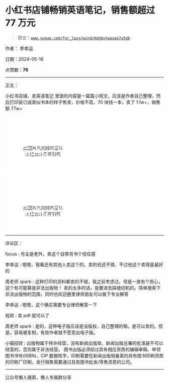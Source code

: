 # 小红书店铺畅销英语笔记，销售额超过 77 万元

> 原文：[`www.yuque.com/for_lazy/wind/mdgbvtwauex7v5gb`](https://www.yuque.com/for_lazy/wind/mdgbvtwauex7v5gb)

作者： 李幸运

日期：2024-05-16

点赞数：**76**

* * *

正文：

小红书店铺，卖英语笔记
里面的内容是一篇篇小短文，应该是作者自己整理，然后打印装订成类似书本的样子售卖，价格不高，70 块钱一本，卖了 1.1w+，销售额 77w+

![](img/ad2140e7cb97d21eeb3231fcece5222b.png)

![](img/4e60cb9f233d813c67f165e65f250c9e.png)

* * *

评论区：

focus : 号主是老外，卖这个自带背书个信任感

李幸运 : 嗯嗯，我看还有其他人卖这个的，卖的也还不错，不过他这个卖得是最好的

周老师 spark : 这种打印的资料都卖的不错，我之前考虑过。但是一直有个担心，这个有可能算是非法出版物！
卖的太多的话，是要进去踩缝纫机的。简单搜索下非法出版物的范围，同时也欢迎圈里律师朋友可以做下专业解答

李幸运 : 嗯嗯，这个确实需要专业律师解答一下

程硕 : 卖 pdf 就可以了

周老师 spark : 是的，这种电子版应该是没版权，自己整理的嘛。是可以卖的。但是，容易被复制，有些作者就不愿意出电子版。

小猫招财 : 出版物属于特许经营，没有新闻出版局、新闻出版总署的批准是不可以经营的，否则属于非法经营。
图书出版必须经过具有相应资质的编辑审稿、申领图书书号(ISBN)、CIP 数据核字，印刷需要在新闻出版局备案的具有图书印刷资质的印刷厂印刷，发行销售需要通过具有图书批发/零售资质的公司。

* * *

公众号懒人搜索，懒人专属群分享